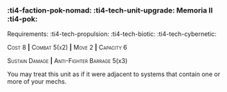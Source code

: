 ### :ti4-faction-pok-nomad: :ti4-tech-unit-upgrade: **Memoria II** :ti4-pok:

Requirements: :ti4-tech-propulsion: :ti4-tech-biotic: :ti4-tech-cybernetic:

<span style="font-variant:small-caps;">Cost 8</span> __|__ <span style="font-variant:small-caps;">Combat 5(x2)</span> __|__ <span style="font-variant:small-caps;">Move 2</span> __|__ <span style="font-variant:small-caps;">Capacity 6</span>

<span style="font-variant:small-caps;">Sustain Damage</span> __|__ <span style="font-variant:small-caps;">Anti-Fighter Barrage</span> 5(x3)

You may treat this unit as if it were adjacent to systems that contain one or more of your mechs.

